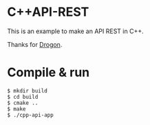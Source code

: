 # C++API-REST

This is an example to make an API REST in C++.

Thanks for [Drogon](https://drogon.org/).


# Compile & run

```shell
$ mkdir build
$ cd build
$ cmake ..
$ make
$ ./cpp-api-app
```

